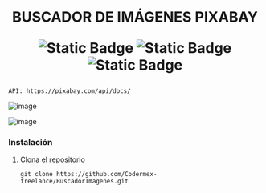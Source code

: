 <h1 align="center"> BUSCADOR DE IMÁGENES PIXABAY

  ![Static Badge](https://img.shields.io/badge/HTML-orange)
  ![Static Badge](https://img.shields.io/badge/TAILWIND-blue)
  ![Static Badge](https://img.shields.io/badge/JAVASCRIPT-yellow)
</h1>
  
   ```
  API: https://pixabay.com/api/docs/
  ```

![image](https://github.com/Codermex-freelance/BuscadorImagenes/assets/143505447/0a34b0d5-e8ab-4f45-86de-36c6fb52fc58)

![image](https://github.com/Codermex-freelance/BuscadorImagenes/assets/143505447/8045b85b-f2d2-4784-87b8-ee8b2c213a8a)

### Instalación

1. Clona el repositorio

   ```
   git clone https://github.com/Codermex-freelance/BuscadorImagenes.git
   ```

